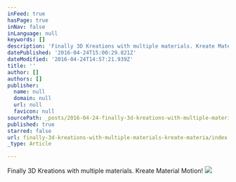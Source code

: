 ```yaml
---
inFeed: true
hasPage: true
inNav: false
inLanguage: null
keywords: []
description: 'Finally 3D Kreations with multiple materials. Kreate Material Motion!'
datePublished: '2016-04-24T15:00:29.821Z'
dateModified: '2016-04-24T14:57:21.939Z'
title: ''
author: []
authors: []
publisher:
  name: null
  domain: null
  url: null
  favicon: null
sourcePath: _posts/2016-04-24-finally-3d-kreations-with-multiple-materials-kreate-materia.md
published: true
starred: false
url: finally-3d-kreations-with-multiple-materials-kreate-materia/index.html
_type: Article

---
```

Finally 3D Kreations with multiple materials. Kreate Material Motion!
![](https://the-grid-user-content.s3-us-west-2.amazonaws.com/a354f6b0-a289-4a92-ac56-6e4ce832fbe5.jpg)